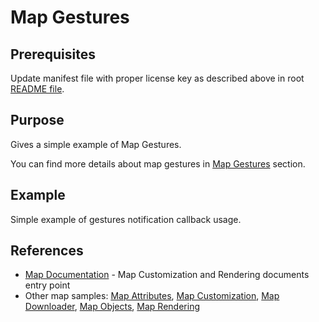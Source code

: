 # Map Gestures 

## Prerequisites

Update manifest file with proper license key as described above in root [README file](../README.md).

## Purpose

Gives a simple example of Map Gestures.

You can find more details about map gestures in [Map Gestures](https://developer.here.com/documentation/android-premium/dev_guide/topics/map-gestures.html) section.

## Example

Simple example of gestures notification callback usage.

## References
- [Map Documentation](https://developer.here.com/documentation/android-premium/dev_guide/topics/maps.html) - Map Customization and Rendering documents entry point
- Other map samples: [Map Attributes](../map-attributes/), [Map Customization](../map-customization/), [Map Downloader](../map-downloader/), [Map Objects](../map-objects/), [Map Rendering](../map-rendering/)
